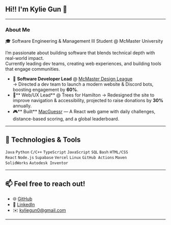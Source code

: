 ## Hi!! I'm Kylie Gun 👋

---

### About Me

🎓 Software Engineering & Management III Student @ McMaster University   

I’m passionate about building software that blends technical depth with real-world impact.  
Currently leading dev teams, creating web experiences, and building tools that engage communities.

- 🚀 **Software Developer Lead** @ [McMaster Design League](https://github.com/MDL-Codes/CADdie)  
      → Directed a dev team to launch a modern website & Discord bots, boosting engagement by **60%**.  
- 🌳** Web/UX Lead** @ Trees for Hamilton
      → Redesigned the site to improve navigation & accessibility, projected to raise donations by **30%** annually.  
- 🎮** Built** [MacGuessr](https://macguessr.com) — A React web game with daily challenges, distance-based scoring, and a global leaderboard.

---

## 🔧 Technologies & Tools

`Java` `Python` `C/C++` `TypeScript` `JavaScript` `SQL` `Bash` `HTML/CSS`  
`React` `Node.js` `Supabase` `Vercel` `Linux` `GitHub Actions` `Maven`  
`SolidWorks` `Autodesk Inventor`

---

## 📫 Feel free to reach out!

- 🌐 [GitHub](https://github.com/kyliegun)  
- 💼 [LinkedIn](https://linkedin.com/in/kylie-gun/)  
- ✉️ kyliegun0@gmail.com  

---
